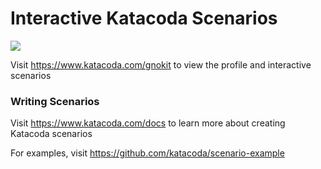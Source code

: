 # Interactive Katacoda Scenarios

[![](http://shields.katacoda.com/katacoda/gnokit/count.svg)](https://www.katacoda.com/gnokit "Get your profile on Katacoda.com")

Visit https://www.katacoda.com/gnokit to view the profile and interactive scenarios

### Writing Scenarios
Visit https://www.katacoda.com/docs to learn more about creating Katacoda scenarios

For examples, visit https://github.com/katacoda/scenario-example
